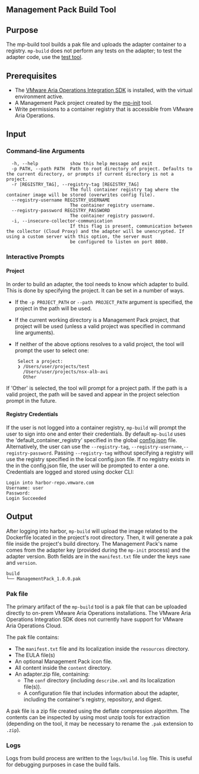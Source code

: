 Management Pack Build Tool
--------------------------

## Purpose

The mp-build tool builds a pak file and uploads the adapter container to a registry. `mp-build` does not perform
any tests on the adapter; to test the adapter code, use the [test tool](mp-test.md).

## Prerequisites
* The [VMware Aria Operations Integration SDK](../README.md#installation) is installed, with the virtual environment active.
* A Management Pack project created by the [mp-init](mp-init.md) tool.
* Write permissions to a container registry that is accessible from VMware Aria Operations.
 
## Input

### Command-line Arguments
```
  -h, --help            show this help message and exit
  -p PATH, --path PATH  Path to root directory of project. Defaults to the current directory, or prompts if current directory is not a project.
  -r [REGISTRY_TAG], --registry-tag [REGISTRY_TAG]
                        The full container registry tag where the container image will be stored (overwrites config file).
  --registry-username REGISTRY_USERNAME
                        The container registry username.
  --registry-password REGISTRY_PASSWORD
                        The container registry password.
  -i, --insecure-collector-communication
                        If this flag is present, communication between the collector (Cloud Proxy) and the adapter will be unencrypted. If using a custom server with this option, the server must
                        be configured to listen on port 8080.
```

### Interactive Prompts
#### Project
In order to build an adapter, the tool needs to know which adapter to build. This is done by specifying the project. It can be set in a number of ways. 
 
* If the `-p PROJECT_PATH` or `--path PROJECT_PATH` argument is specified, the project in the path will be used.
 
* If the current working directory is a Management Pack project, that project will be used (unless a valid project was specified in command line arguments).
 
* If neither of the above options resolves to a valid project, the tool will prompt the user to select one:
 
    ```
     Select a project:
     ❯ /Users/user/projects/test
       /Users/user/projects/nsx-alb-avi
       Other
     ```
 
If 'Other' is selected, the tool will prompt for a project path. If the path is a valid project, the path will be saved and appear in the project selection prompt in the future.

#### Registry Credentials
If the user is not logged into a container registry, `mp-build` will prompt
the user to sign into one and enter their credentials. By default `mp-build` uses the 'default_container_registry' specified in the global [config.json](config.md) file. Alternatively, the user can use
the `--registry-tag`, `--registry-username`,`--registry-password`. Passing `--registry-tag` without specifying a registry will use the registry specified in 
the local config.json file. If no registry exists in the in the config.json file, the user will be prompted to enter a one. Credentials are logged and stored using docker CLI:

```shell
Login into harbor-repo.vmware.com
Username: user 
Password:  
Login Succeeded
```

##  Output
After logging into harbor, `mp-build` will upload the image related to the Dockerfile located in the project's root directory.
Then, it will generate a pak file inside the project's build directory. The Management Pack's name comes from the adapter
key (provided during the `mp-init` process) and the adapter version. Both fields are in the `manifest.txt` file under
the keys `name` and `version`.

```shell
build
└── ManagementPack_1.0.0.pak
```
### Pak file
The primary artifact of the `mp-build` tool is a pak file that can be uploaded directly to on-prem VMware Aria Operations installations. The VMware Aria Operations Integration SDK does not currently have support for VMware Aria Operations Cloud. 

The pak file contains: 
* The `manifest.txt` file and its localization inside the `resources` directory. 
* The EULA file(s)
* An optional Management Pack icon file.
* All content inside the `content` directory.
* An adapter.zip file, containing:
  * The `conf` directory (including `describe.xml` and its localization file(s)).
  * A configuration file that includes information about the adapter, including the container's registry, repository, and digest. 

A pak file is a zip file created using the deflate compression algorithm. The contents can be inspected by using most unzip tools for extraction (depending on the tool, it may be necessary to rename the `.pak` extension to `.zip`).

### Logs
Logs from build process are written to the `logs/build.log` file. This is useful for debugging purposes in case the build fails.
